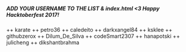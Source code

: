 ##### ADD YOUR USERNAME TO THE LIST & index.html <3 Happy Hacktoberfest 2017!

++ karate
++ petro36
++ caledeito
++ darkxangel84
++ ksklee
++ githubzerox
++ Dilum_De_Silva
++ codeSmart2307
++ hanapotski
++ julicheng
++ dikshantbrahma
